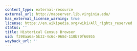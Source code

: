 ```yaml
---
content_type: external-resource
external_url: http://mapserver.lib.virginia.edu/
has_external_license_warning: true
license: https://en.wikipedia.org/wiki/All_rights_reserved
status: ''
title: Historical Census Browser
uid: f398aa6a-5b32-4c6c-968d-110b70f66955
wayback_url: ''
---
```

